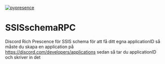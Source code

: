 [![pypresence](https://img.shields.io/badge/using-pypresence-00bb88.svg?style=for-the-badge&logo=discord&logoWidth=20)](https://github.com/qwertyquerty/pypresence)

# SSISschemaRPC
Discord Rich Prescence för SSIS schema
för att få ditt egna applicationID så måste du skapa en application på
https://discord.com/developers/applications
sedan så tar du applicationID och skriver in det
